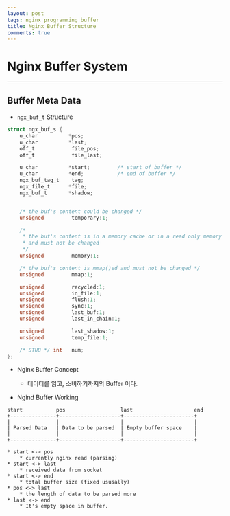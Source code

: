 ```yaml
---
layout: post
tags: nginx programming buffer
title: Nginx Buffer Structure
comments: true
---
```


# Nginx Buffer System

---

## Buffer Meta Data


* `ngx_buf_t` Structure
```c
struct ngx_buf_s {
    u_char          *pos;
    u_char          *last;
    off_t            file_pos;
    off_t            file_last;

    u_char          *start;         /* start of buffer */
    u_char          *end;           /* end of buffer */
    ngx_buf_tag_t    tag;
    ngx_file_t      *file;
    ngx_buf_t       *shadow;


    /* the buf's content could be changed */
    unsigned         temporary:1;

    /*
     * the buf's content is in a memory cache or in a read only memory
     * and must not be changed
     */
    unsigned         memory:1;

    /* the buf's content is mmap()ed and must not be changed */
    unsigned         mmap:1;

    unsigned         recycled:1;
    unsigned         in_file:1;
    unsigned         flush:1;
    unsigned         sync:1;
    unsigned         last_buf:1;
    unsigned         last_in_chain:1;

    unsigned         last_shadow:1;
    unsigned         temp_file:1;

    /* STUB */ int   num;
};
```

* Nginx Buffer Concept
    * 데이터를 읽고, 소비하기까지의 Buffer 이다.

* Ngind Buffer Working
```
start           pos                  last                    end                       
+---------------+--------------------+-----------------------+
|               |                    |                       |
| Parsed Data   | Data to be parsed  | Empty buffer space    |
|               |                    |                       |
+---------------+--------------------+-----------------------+
```
    * start <-> pos
        * currently nginx read (parsing)
    * start <-> last
        * received data from socket
    * start <-> end
        * total buffer size (fixed ususally)
    * pos <-> last
        * the length of data to be parsed more
    * last <-> end
        * It's empty space in buffer.
